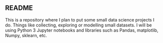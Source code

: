 ## README ##

This is a repository where I plan to put some small data science projects I do. Things like collecting, exploring or modelling small datasets. I will be using Python 3 Jupyter notebooks and libraries such as Pandas, matplotlib, Numpy, sklearn, etc.

